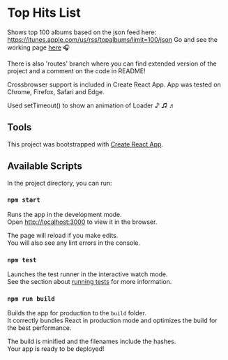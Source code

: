 # Top Hits List

Shows top 100 albums based on the json feed here: https://itunes.apple.com/us/rss/topalbums/limit=100/json
Go and see the working page [here](https://graffme.github.io/top-hits/) 🎧

There is also 'routes' branch where you can find extended version of the project and a comment on the code in README!

Crossbrowser support is included in Create React App. App was tested on Chrome, Firefox, Safari and Edge.

Used setTimeout() to show an animation of Loader ♪ ♫ ♬

## Tools

This project was bootstrapped with [Create React App](https://github.com/facebook/create-react-app).

## Available Scripts

In the project directory, you can run:

### `npm start`

Runs the app in the development mode.<br>
Open [http://localhost:3000](http://localhost:3000) to view it in the browser.

The page will reload if you make edits.<br>
You will also see any lint errors in the console.

### `npm test`

Launches the test runner in the interactive watch mode.<br>
See the section about [running tests](https://facebook.github.io/create-react-app/docs/running-tests) for more information.

### `npm run build`

Builds the app for production to the `build` folder.<br>
It correctly bundles React in production mode and optimizes the build for the best performance.

The build is minified and the filenames include the hashes.<br>
Your app is ready to be deployed!
